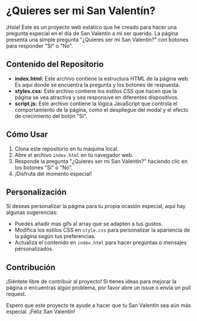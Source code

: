 # ¿Quieres ser mi San Valentín?

¡Hola! Este es un proyecto web estático que he creado para hacer una pregunta especial en el día de San Valentín a mi ser querido. La página presenta una simple pregunta "¿Quieres ser mi San Valentín?" con botones para responder "Sí" o "No".

## Contenido del Repositorio

- **index.html:** Este archivo contiene la estructura HTML de la página web. Es aquí donde se encuentra la pregunta y los botones de respuesta.
- **styles.css:** Este archivo contiene los estilos CSS que hacen que la página se vea atractiva y sea responsive en diferentes dispositivos.
- **script.js:** Este archivo contiene la lógica JavaScript que controla el comportamiento de la página, como el despliegue del modal y el efecto de crecimiento del botón "Sí".

## Cómo Usar

1. Clona este repositorio en tu máquina local.
2. Abre el archivo `index.html` en tu navegador web.
3. Responde la pregunta "¿Quieres ser mi San Valentín?" haciendo clic en los botones "Sí" o "No".
4. ¡Disfruta del momento especial!

## Personalización

Si deseas personalizar la página para tu propia ocasión especial, aquí hay algunas sugerencias:

- Puedes añadir mas gifs al array que se adapten a tus gustos.
- Modifica los estilos CSS en `style.css` para personalizar la apariencia de la página según tus preferencias.
- Actualiza el contenido en `index.html` para hacer preguntas o mensajes personalizados.

## Contribución

¡Siéntete libre de contribuir al proyecto! Si tienes ideas para mejorar la página o encuentras algún problema, por favor abre un issue o envía un pull request.

Espero que este proyecto te ayude a hacer que tu San Valentín sea aún más especial. ¡Feliz San Valentín!

